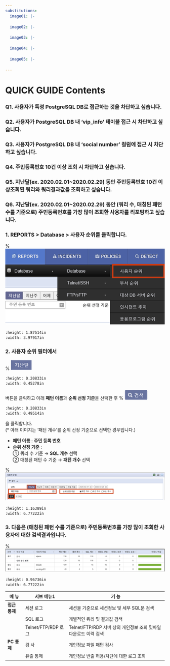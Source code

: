 ```yaml
---
substitutions:
  image01: |-

  image02: |-
   
  image03: |-
    
  image04: |-
    
  image05: |-
    
---
```


# **QUICK GUIDE Contents**

### Q1. 사용자가 특정 PostgreSQL DB로 접근하는 것을 차단하고 싶습니다.
### Q2. 사용자가 PostgreSQL DB 내 ‘vip_info’ 테이블 접근 시 차단하고 싶습니다.
### Q3. 사용자가 PostgreSQL DB 내 ‘social number’ 컬럼에 접근 시 차단하고 싶습니다.
### Q4. 주민등록번호 10건 이상 조회 시 차단하고 싶습니다.
### Q5. 지난달(ex. 2020.02.01~2020.02.29) 동안 주민등록번호 10건 이상조회된 **쿼리**와 **쿼리결과값을 조회하고 싶습니다.**
### Q6. 지난달(ex. 2020.02.01~2020.02.29) 동안 (쿼리 수, 매칭된 패턴 수를 기준으로) **주민등록번호를 가장 많이 조회한 사용자**를 리포팅하고 싶습니다.  
  
  
### 1. **REPORTS > Database > 사용자 순위**를 클릭합니다.  

% ![image01](_static/image01.png)
```{image} _static/image01.png
:height: 1.87514in
:width: 3.97917in
```
### 2. 사용자 순위 필터에서 
% ![image2](_static/image02.png)
```{image} _static/image02.png
:height: 0.20833in
:width: 0.45278in
```
버튼을 클릭하고 아래 **패턴 이름**과 **순위 선정 기준**을 선택한 후
% ![image3](_static/image03.png)
```{image} _static/image03.png
:height: 0.20833in
:width: 0.49514in
```
을 클릭합니다.  
(\* 아래 이미지는 ‘패턴 개수’를 순위 선정 기준으로 선택한 경우입니다.)  

- **패턴 이름** : **주민 등록 번호**  
- **순위 선정 기준** :  
① 쿼리 수 기준 → **SQL 개수** 선택  
② 매칭된 패턴 수 기준 → **패턴 개수** 선택  

% ![image4](_static/image04.png)
```{image} _static/image04.png
:height: 1.16389in
:width: 6.77222in
```

### 3. 다음은 (매칭된 패턴 수를 기준으로) 주민등록번호를 가장 많이 조회한 사용자에 대한 검색결과입니다.

% ![image5](_static/image05.png)
```{image} _static/image05.png
:height: 0.96736in
:width: 6.77222in
```

| **메 뉴**   | **서브 메뉴1**         | **기 능**                                     |
| --------- | ------------------ | ------------------------------------------- |
| **접근 통제** | 세션 로그              | 세션을 기준으로 세션정보 및 세부 SQL문 검색                  |
|           | SQL 로그             | 개별적인 쿼리 및 결과값 검색                            |
|           | Telnet/FTP/RDP 로그 | Telnet/FTP/RDP 서버 상의 개인정보 조회 및파일 다운로드 이력 검색 |
| **PC 통제** | 검 사                | 개인정보 파일 패턴 검사                               |
|           | 유출 통제              | 개인정보 반출 허용/차단에 대한 로그 조회                     |
